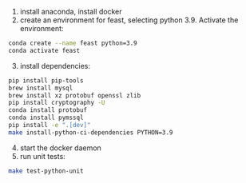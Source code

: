 1. install anaconda, install docker
2. create an environment for feast, selecting python 3.9. Activate the environment:
```bash
conda create --name feast python=3.9
conda activate feast
```
3. install dependencies:
```bash
pip install pip-tools
brew install mysql
brew install xz protobuf openssl zlib
pip install cryptography -U
conda install protobuf
conda install pymssql
pip install -e ".[dev]"
make install-python-ci-dependencies PYTHON=3.9
```
4. start the docker daemon
5. run unit tests:
```bash
make test-python-unit
```